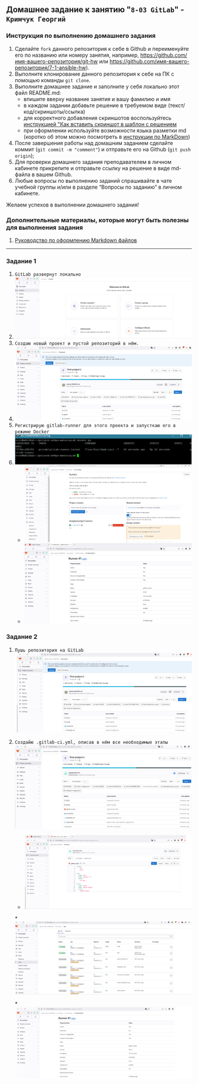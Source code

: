 ## Домашнее задание к занятию "`8-03 GitLab`" - `Кримчук Георгий`


### Инструкция по выполнению домашнего задания

   1. Сделайте `fork` данного репозитория к себе в Github и переименуйте его по названию или номеру занятия, например, https://github.com/имя-вашего-репозитория/git-hw или  https://github.com/имя-вашего-репозитория/7-1-ansible-hw).
   2. Выполните клонирование данного репозитория к себе на ПК с помощью команды `git clone`.
   3. Выполните домашнее задание и заполните у себя локально этот файл README.md:
      - впишите вверху название занятия и вашу фамилию и имя
      - в каждом задании добавьте решение в требуемом виде (текст/код/скриншоты/ссылка)
      - для корректного добавления скриншотов воспользуйтесь [инструкцией "Как вставить скриншот в шаблон с решением](https://github.com/netology-code/sys-pattern-homework/blob/main/screen-instruction.md)
      - при оформлении используйте возможности языка разметки md (коротко об этом можно посмотреть в [инструкции  по MarkDown](https://github.com/netology-code/sys-pattern-homework/blob/main/md-instruction.md))
   4. После завершения работы над домашним заданием сделайте коммит (`git commit -m "comment"`) и отправьте его на Github (`git push origin`);
   5. Для проверки домашнего задания преподавателем в личном кабинете прикрепите и отправьте ссылку на решение в виде md-файла в вашем Github.
   6. Любые вопросы по выполнению заданий спрашивайте в чате учебной группы и/или в разделе “Вопросы по заданию” в личном кабинете.
   
Желаем успехов в выполнении домашнего задания!
   
### Дополнительные материалы, которые могут быть полезны для выполнения задания

1. [Руководство по оформлению Markdown файлов](https://gist.github.com/Jekins/2bf2d0638163f1294637#Code)

---

### Задание 1

1. `GitLab развернут локально`
2. ![image](https://github.com/George210890/8.03/blob/main/Screenshot_1.png)
3. `Создаю новый проект и пустой репозиторий в нём.`
4. ![image](https://github.com/George210890/8.03/blob/main/Screenshot_2.png)
5. `Регистрирую gitlab-runner для этого проекта и запусткаю его в режиме Docker`
6. ![image](https://github.com/George210890/8.03/blob/main/Screenshot_3.png)
   * ![image](https://github.com/George210890/8.03/blob/main/Screenshot_4.png)
   * ![image](https://github.com/George210890/8.03/blob/main/Screenshot_5.png)

### Задание 2

1. `Пушь репозитория на GitLab` ![скрин](https://github.com/George210890/8.03/blob/main/Screenshot_6.png)  
2. `Создайю .gitlab-ci.yml, описав в нём все необходимые этапы` ![скрин](https://github.com/George210890/8.03/blob/main/Screenshot_7.png)
   * ![image](https://github.com/George210890/8.03/blob/main/Screenshot_8.png)

   *![image](https://github.com/George210890/8.03/blob/main/Screenshot_9.png)

   *![image](https://github.com/George210890/8.03/blob/main/Screenshot_10.png)

